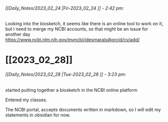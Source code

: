 ###### [[Daily_Notes/2023_02_24 |Fri-2023_02_24 ]] - 2:42 pm: 
Looking into the biosketch, it seems like there is an online tool to work on it, but I need to merge my NCBI accounts, so that might be an issue for another day
https://www.ncbi.nlm.nih.gov/myncbi/jdesmarais@orcid/cv/add/

# [[2023_02_28]]
###### [[Daily_Notes/2023_02_28 |Tue-2023_02_28 ]] - 3:23 pm: 
started putting together a biosketch in the NCBI online platform

Entered my classes.

The NCBI portal, accepts documents written in markdown, so I will edit my statements in obsidian for now.

